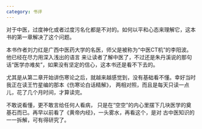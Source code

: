 ```yaml
---
category: 书评
---
```

对于中医，过度神化或者过度污名化都是不对的。如何以平和心态来理解它，这本书的第一章解决了这个问题。

本书作者刘力红是广西中医药大学的名医，师父是被称为“中医CT机”的李阳波。他已经在尽力用深入浅出的语言
来让读者了解中医了，不过还是朱丹溪说的那句话“医学亦难矣”，如果没有坚定的信心，这本书还是看不下去的。

尤其是从第二章开始讲伤寒论之后，就越来越感觉到，没有基础看不懂。幸好当时我正在读王竹星编的那本《伤寒论白话精解》，
两相对照，而且是每天只读一点儿，花了几个月时间，才算读完。

不敢说看懂，更不敢言给任何人看病，
只是在“空空”的内心里摆下几块医学的奠基石而已。再早以前看了《黄帝内经》，一头雾水，再看这个，是对
古中医知识的一一拆解，可有得研究了。
